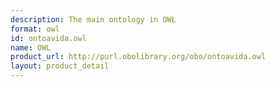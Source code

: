 ```yaml
---
description: The main ontology in OWL
format: owl
id: ontoavida.owl
name: OWL
product_url: http://purl.obolibrary.org/obo/ontoavida.owl
layout: product_detail
---
```


